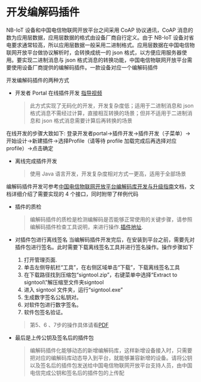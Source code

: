 # 开发编解码插件

NB-IoT 设备和中国电信物联网开放平台之间采用 CoAP 协议通讯，CoAP 消息的数为应用层数据，应用层数据的格式由设备厂商自行定义。由于 NB-IoT 设备对省电要求通常较高，所以应用层数据一般采用二进制格式。应用层数据在中国电信物联网开放平台做协议解析时，会转换成统一的 json 格式，以方便应用服务器使用。要实现二进制消息与 json 格式消息的转换功能，中国电信物联网开放平台需要使用设备厂商提供的编解码插件。一款设备对应一个编解码插件

开发编解码插件的两种方式

* 开发者 Portal 在线插件开发
    [指导视频](http://www.tianyiiot.com/downloadZone/downloadZones.html)
    >此方式实现了无码化的开发，开发复杂度低；适用于二进制消息和 json 格式消息不需经过计算，直接相互转换的场景；但并不适用于二进制消息和 json 格式消息需要计算后再转换的场景

在线开发的步骤大致如下:
    登录开发者portal->插件开发->插件开发（子菜单）->开始设计->新建插件->选择Profile（请等待 profile 加载完成后再选择对应 profile）->点击确定

* 离线完成插件开发
    >使用 Java 语言开发，开发复杂度相对方式一更高，适用于全部场景

编解码插件开发可参考[中国电信物联网开放平台编解码库开发与升级指南](http://www.tianyiiot.com/statics/shtml/y29odry3sck27lp.html)文档，文档详细介绍了需要实现的 4 个接口，同时附带了样例代码

* 插件的质检

    >编解码插件的质检是检测编解码是否能够正常使用的关键步骤，请参照编解码插件检查工具说明，来进行操作.[插件地址](http://www.tianyiiot.com/attchment/174/中国电信物联网开放平台编解码插件检测工具.zip).

* 对插件包进行离线签名
    当编解码插件开发完后，在安装到平台之前，需要先对插件包进行签名。此时需要下载离线签名工具并进行签名操作。操作步骤如下
    1. 打开管理页面.
    2. 单击左侧导航栏“工具”，在右侧区域单击“下载”，下载离线签名工具
    3. 在下载路径找到压缩包“signtool.zip”，右键菜单中选择“Extract to signtool\”解压缩至文件夹signtool
    4. 进入 signtool 文件夹，运行“signtool.exe”
    5. 生成数字签名公私钥对。
    6. 对软件包进行数字签名。
    7. 软件包签名验证。
    > 第5、6 、7步的操作具体请看[PDF](http://www.tianyiiot.com/attchment/207/%E4%B8%AD%E5%9B%BD%E7%94%B5%E4%BF%A1%E7%89%A9%E8%81%94%E7%BD%91%E5%BC%80%E6%94%BE%E5%B9%B3%E5%8F%B0_NB-IoT%E4%B8%9A%E5%8A%A1%E5%AF%B9%E6%8E%A5%E6%8C%87%E5%AF%BC%E4%B9%A6_v1.2.pdf)

* 最后是上传公钥及签名后的插件包

    >编解码插件化能够动态的新增编解码库，这样新增设备接入时，只需要把对应的编解码库动态导入到平台，就能够兼容新增的设备。请将公钥以及签名后的插件包发送给中国电信物联网开放平台支持人员，由中国电信完成公钥和签名后的插件包的上传配